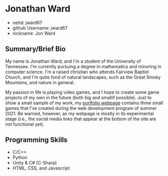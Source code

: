 # Jonathan Ward
* netid: jward67
* github Username: jward67
* nickname: Jon Ward

## Summary/Brief Bio
My name is Jonathan Ward, and I'm a student of the University of Tennessee. I'm currently pursuing a degree in mathematics and minoring in computer science. I'm a raised christian who attends Fairview Baptist Church, and I'm quite fond of natural landscapes, such as the Great Smoky Mountains, and nature in general.

My passion in life is playing video games, and I hope to create some game projects of my own in the future (both big and smallif possible). Just to show a small sample of my work, my [portfolio webpage](https://module-8-11-project-milestone-1-hero-and-mission-jonward.jonward.repl.co) contains three small games that I've created during the web development program of summer 2021. Be warned, however, as my webpage is mostly in its experimental stage (i.e., the social media links that appear at the bottom of the site are not functional yet).

## Programming Skills
* C/C++
* Python
* Unity & C# (C-Sharp)
* HTML, CSS, and Javascript
